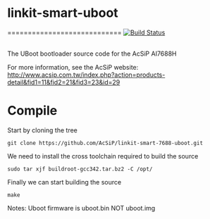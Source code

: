 # linkit-smart-uboot
============================
[![Build Status](https://travis-ci.org/shenfahsu/linkit-smart-7688-uboot.svg?branch=master)](https://travis-ci.org/shenfahsu/linkit-smart-7688-uboot/branches)

<BR>
The UBoot bootloader source code for the AcSiP AI7688H
<BR>

For more information, see the AcSiP website:<BR>
http://www.acsip.com.tw/index.php?action=products-detail&fid1=11&fid2=21&fid3=23&id=29



# Compile

Start by cloning the tree

`git clone https://github.com/AcSiP/linkit-smart-7688-uboot.git`

We need to install the cross toolchain required to build the source

`sudo tar xjf buildroot-gcc342.tar.bz2 -C /opt/`

Finally we can start building the source

`make`

Notes: Uboot firmware is uboot.bin NOT uboot.img
